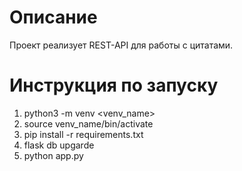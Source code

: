 #  Описание

Проект реализует  REST-API для работы с цитатами.

# Инструкция по запуску

1. python3 -m venv <venv_name>
2. source venv_name/bin/activate
3. pip install -r requirements.txt
4. flask db upgarde
5. python app.py